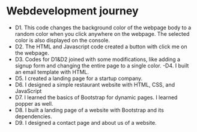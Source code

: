 # Webdevelopment journey

- D1.
This code changes the background color of the webpage body to a random color when you click anywhere on the webpage. The selected color is also displayed on the console.
- D2.
The HTML and Javascript code created a button with click me on the webpage.
- D3.
Codes for D1&D2 joined with some modifications, like adding a signup form and changing the entire page to a single color.
-D4.
I built an email template with HTML.
- D5.
I created a landing page for a startup company.
- D6.
I designed a simple restaurant website with HTML, CSS, and JavaScript
- D7.
I learned the basics of Bootstrap for dynamic pages. I learned popper as well.
- D8.
I built a landing page of a website with Bootstrap and its dependencies.
- D9.
I designed a  contact page and about us of a website.
